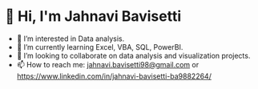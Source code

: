 # 👋 Hi, I'm Jahnavi Bavisetti

- 👀 I’m interested in Data analysis.
- 🌱 I’m currently learning Excel, VBA, SQL, PowerBI.
- 💞️ I’m looking to collaborate on data analysis and visualization projects.
- 📫 How to reach me: jahnavi.bavisetti98@gmail.com or https://www.linkedin.com/in/jahnavi-bavisetti-ba9882264/

<!---
JahnaviBavisetti/JahnaviBavisetti is a ✨ special ✨ repository because its `README.md` (this file) appears on your GitHub profile.
You can click the Preview link to take a look at your changes.
--->
